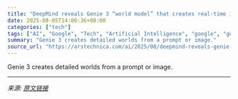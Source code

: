 ```yaml
---
title: "DeepMind reveals Genie 3 “world model” that creates real-time interactive simulations"
date: 2025-08-05T14:00:36+08:00
categories: ["tech"]
tags: ["AI", "Google", "Tech", "Artificial Intelligence", "google", "google deepmind"]
summary: "Genie 3 creates detailed worlds from a prompt or image."
source_url: "https://arstechnica.com/ai/2025/08/deepmind-reveals-genie-3-world-model-that-creates-real-time-interactive-simulations/"
---
```


Genie 3 creates detailed worlds from a prompt or image.

---

*来源: [原文链接](https://arstechnica.com/ai/2025/08/deepmind-reveals-genie-3-world-model-that-creates-real-time-interactive-simulations/)*
